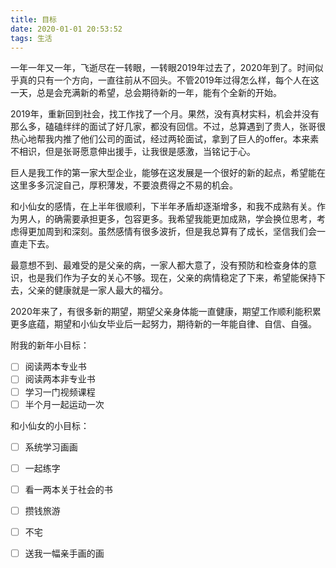 ```yaml
---
title: 目标
date: 2020-01-01 20:53:52
tags: 生活
---
```


一年一年又一年，飞逝尽在一转眼，一转眼2019年过去了，2020年到了。时间似乎真的只有一个方向，一直往前从不回头。不管2019年过得怎么样，每个人在这一天，总是会充满新的希望，总会期待新的一年，能有个全新的开始。

2019年，重新回到社会，找工作找了一个月。果然，没有真材实料，机会并没有那么多，磕磕绊绊的面试了好几家，都没有回信。不过，总算遇到了贵人，张哥很热心地帮我内推了他们公司的面试，经过两轮面试，拿到了巨人的offer。本来素不相识，但是张哥愿意伸出援手，让我很是感激，当铭记于心。

巨人是我工作的第一家大型企业，能够在这发展是一个很好的新的起点，希望能在这里多多沉淀自己，厚积薄发，不要浪费得之不易的机会。

和小仙女的感情，在上半年很顺利，下半年矛盾却逐渐增多，和我不成熟有关。作为男人，的确需要承担更多，包容更多。我希望我能更加成熟，学会换位思考，考虑得更加周到和深刻。虽然感情有很多波折，但是我总算有了成长，坚信我们会一直走下去。

最意想不到、最难受的是父亲的病，一家人都大意了，没有预防和检查身体的意识，也是我们作为子女的关心不够。现在，父亲的病情稳定了下来，希望能保持下去，父亲的健康就是一家人最大的福分。

2020年来了，有很多新的期望，期望父亲身体能一直健康，期望工作顺利能积累更多底蕴，期望和小仙女毕业后一起努力，期待新的一年能自律、自信、自强。



附我的新年小目标：

- [ ] 阅读两本专业书
- [ ] 阅读两本非专业书
- [ ] 学习一门视频课程
- [ ] 半个月一起运动一次

和小仙女的小目标：

- [ ] 系统学习画画
- [ ] 一起练字
- [ ] 看一两本关于社会的书
- [ ] 攒钱旅游
- [ ] 不宅
- [ ] 送我一幅亲手画的画

